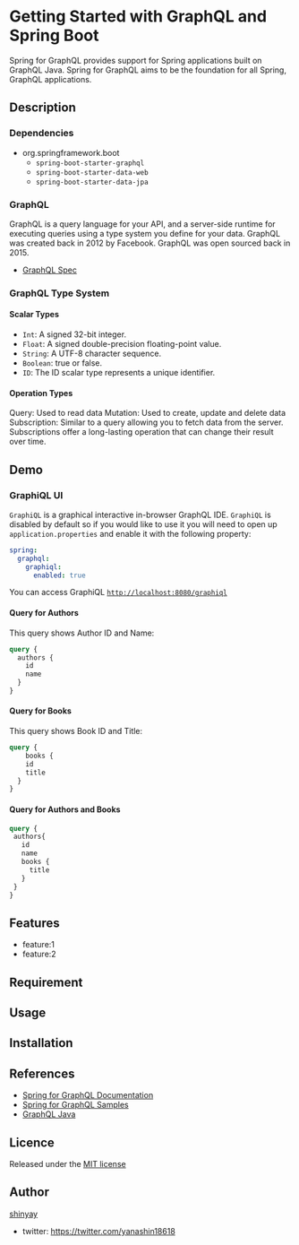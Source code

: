 # Getting Started with GraphQL and Spring Boot

Spring for GraphQL provides support for Spring applications built on GraphQL Java.
Spring for GraphQL aims to be the foundation for all Spring, GraphQL applications.

## Description

### Dependencies

- org.springframework.boot
  - `spring-boot-starter-graphql`
  - `spring-boot-starter-data-web`
  - `spring-boot-starter-data-jpa`

### GraphQL

GraphQL is a query language for your API, and a server-side runtime for executing queries using a type system you define for your data.
GraphQL was created back in 2012 by Facebook. GraphQL was open sourced back in 2015.

- [GraphQL Spec](https://spec.graphql.org/)

### GraphQL Type System

#### Scalar Types

- `Int`: A signed 32-bit integer.
- `Float`: A signed double-precision floating-point value.
- `String`: A UTF-8 character sequence.
- `Boolean`: true or false.
- `ID`: The ID scalar type represents a unique identifier.

#### Operation Types

Query: Used to read data
Mutation: Used to create, update and delete data
Subscription: Similar to a query allowing you to fetch data from the server. Subscriptions offer a long-lasting operation that can change their result over time.

## Demo

### GraphiQL UI
`GraphiQL` is a graphical interactive in-browser GraphQL IDE.
`GraphiQL` is disabled by default so if you would like to use it you will need to open up `application.properties` and enable it with the following property:

```yaml
spring:
  graphql:
    graphiql:
      enabled: true
```

You can access GraphiQL [`http://localhost:8080/graphiql`](http://localhost:8080/graphiql)

#### Query for Authors

This query shows Author ID and Name:

```graphql
query {
  authors {
    id
    name
  }
}
```

#### Query for Books

This query shows Book ID and Title:

```graphql
query {
	books {
    id
    title
  }  
}
```

#### Query for Authors and Books

```graphql
query {
 authors{
   id
   name
   books {
     title
   }
 }
}
```

## Features

- feature:1
- feature:2

## Requirement

## Usage

## Installation

## References

- [Spring for GraphQL Documentation](https://docs.spring.io/spring-graphql/docs/current-SNAPSHOT/reference/html/)
- [Spring for GraphQL Samples](https://github.com/spring-projects/spring-graphql/tree/main/samples)
- [GraphQL Java](https://www.graphql-java.com/)

## Licence

Released under the [MIT license](https://gist.githubusercontent.com/shinyay/56e54ee4c0e22db8211e05e70a63247e/raw/34c6fdd50d54aa8e23560c296424aeb61599aa71/LICENSE)

## Author

[shinyay](https://github.com/shinyay)
- twitter: https://twitter.com/yanashin18618
